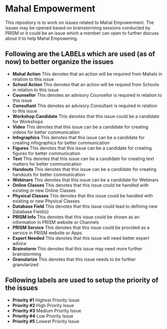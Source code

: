 # Mahal Empowerment
This repository is to work on issues related to Mahal Empowerment. The issues may be opened based on brainstorming sessions conducted by PRISM or it could be an issue which a member can open to further discuss about it to help Mahal Empowering.

## Following are the LABELs which are used (as of now) to better organize the issues

- <b>Mahal Action</b> This denotes that an action will be required from Mahals in relation to this issue
- <b>School Action</b> This denotes that an action will be requied from Schools in relation to this issue
- <b>Counsellor</b> This denotes an advisory Counsellor is required in relation to this issue
- <b>Consultant</b> This denotes an advisory Consultant is required in relation to this issue
- <b>Workshop Candidate</b> This denotes that this issue could be a candidate for Workshops
- <b>Video</b> This denotes that this issue can be a candidate for creating videos for better communication
- <b>Infographics</b> This denotes that this issue can be a candidate for creating infographics for better communication
- <b>Figures</b> This denotes that this issue can be a candidate for creating figures for better communication
- <b>Text</b> This denotes that this issue can be a candidate for creating text matters for better communication
- <b>Handouts</b> This denotes that this issue can be a candidate for creating handouts for better communication
- <b>Webinars</b> This denotes that this issue can be a candidate for Webinars
- <b>Online Classes</b> This denotes that this issue could be handled with existing or new Online Classes
- <b>Physical Classes</b> This denotes that this issue could be handled with existing or new Physical Classes
- <b>Database Field</b> This denotes that this issue could lead to defining new Database Field(s)
- <b>PRISM Info</b> This denotes that this issue could be shown as an information in PRISM website or Channels
- <b>PRISM Service</b> This denotes that this issue could be provided as a service in PRISM website or Apps
- <b>Expert Needed</b> This denotes that this issue will need better expert advice
- <b>Brainstorm</b> This denotes that this issue may need more further brainstorming
- <b>Granularize</b> This denotes that this issue needs to be further granularized

## Following labels are used to setup the priority of the issues
- <b>Priority #1</b> Highest Priority Issue
- <b>Priority #2</b> High Priority Issue
- <b>Priority #3</b> Medium Priority Issue
- <b>Priority #4</b> Low Priority Issue
- <b>Priority #5</b> Lowest Priority Issue

